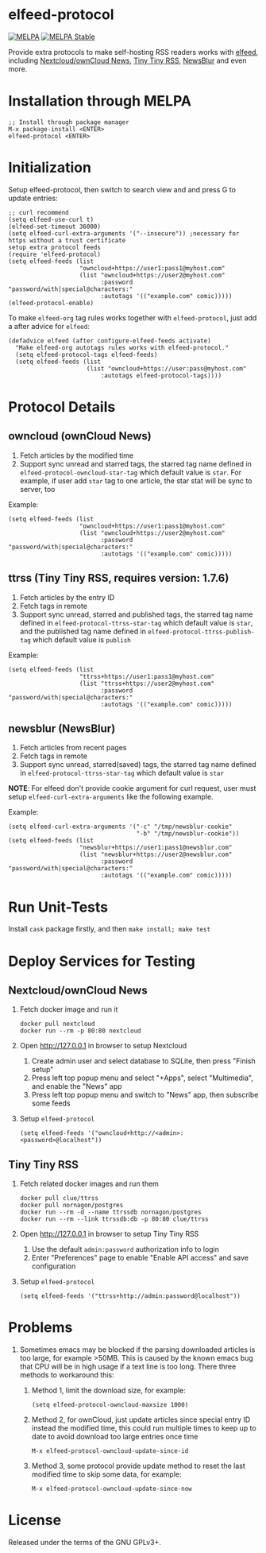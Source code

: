 elfeed-protocol
==============
[![MELPA](http://melpa.org/packages/elfeed-protocol-badge.svg)](http://melpa.org/#/elfeed-protocol) [![MELPA Stable](https://stable.melpa.org/packages/elfeed-protocol-badge.svg)](https://stable.melpa.org/#/elfeed-protocol)

Provide extra protocols to make self-hosting RSS readers works
with [elfeed](https://github.com/skeeto/elfeed),
including
[Nextcloud/ownCloud News](https://nextcloud.com/),
[Tiny Tiny RSS](https://tt-rss.org/fox/tt-rss),
[NewsBlur](https://newsblur.com/) and even more.

# Installation through MELPA

    ;; Install through package manager
    M-x package-install <ENTER>
    elfeed-protocol <ENTER>

# Initialization
Setup elfeed-protocol, then switch to search view and and press G to update entries:

```emacs-lisp
;; curl recommend
(setq elfeed-use-curl t)
(elfeed-set-timeout 36000)
(setq elfeed-curl-extra-arguments '("--insecure")) ;necessary for https without a trust certificate
setup extra protocol feeds
(require 'elfeed-protocol)
(setq elfeed-feeds (list
                    "owncloud+https://user1:pass1@myhost.com"
                    (list "owncloud+https://user2@myhost.com"
                          :password "password/with|special@characters:"
                          :autotags '(("example.com" comic)))))
(elfeed-protocol-enable)
```

To make `elfeed-org` tag rules works together with `elfeed-protocol`, just add a
after advice for `elfeed`:

```emacs-lisp
(defadvice elfeed (after configure-elfeed-feeds activate)
  "Make elfeed-org autotags rules works with elfeed-protocol."
  (setq elfeed-protocol-tags elfeed-feeds)
  (setq elfeed-feeds (list
                      (list "owncloud+https://user:pass@myhost.com"
                          :autotags elfeed-protocol-tags))))
```

# Protocol Details
## owncloud (ownCloud News)
1. Fetch articles by the modified time
1. Support sync unread and starred tags, the starred tag name defined
   in `elfeed-protocol-owncloud-star-tag` which default value is `star`. For
   example, if user add `star` tag to one article, the star stat will
   be sync to server, too

Example:
```emacs-lisp
(setq elfeed-feeds (list
                    "owncloud+https://user1:pass1@myhost.com"
                    (list "owncloud+https://user2@myhost.com"
                          :password "password/with|special@characters:"
                          :autotags '(("example.com" comic)))))
```

## ttrss (Tiny Tiny RSS, requires version: 1.7.6)
1. Fetch articles by the entry ID
1. Fetch tags in remote
1. Support sync unread, starred and published tags, the starred tag
   name defined in `elfeed-protocol-ttrss-star-tag` which default
   value is `star`, and the published tag name defined in
   `elfeed-protocol-ttrss-publish-tag` which default value is
   `publish`

Example:
```emacs-lisp
(setq elfeed-feeds (list
                    "ttrss+https://user1:pass1@myhost.com"
                    (list "ttrss+https://user2@myhost.com"
                          :password "password/with|special@characters:"
                          :autotags '(("example.com" comic)))))
```

## newsblur (NewsBlur)
1. Fetch articles from recent pages
1. Fetch tags in remote
1. Support sync unread, starred(saved) tags, the starred tag name
   defined in `elfeed-protocol-ttrss-star-tag` which default value is
   `star`

**NOTE**: For elfeed don't provide cookie argument for curl request,
user must setup `elfeed-curl-extra-arguments` like the following
example.

Example:
```emacs-lisp
(setq elfeed-curl-extra-arguments '("-c" "/tmp/newsblur-cookie"
                                    "-b" "/tmp/newsblur-cookie"))
(setq elfeed-feeds (list
                    "newsblur+https://user1:pass1@newsblur.com"
                    (list "newsblur+https://user2@newsblur.com"
                          :password "password/with|special@characters:"
                          :autotags '(("example.com" comic)))))
```

# Run Unit-Tests

Install `cask` package firstly, and then `make install; make test`

# Deploy Services for Testing
## Nextcloud/ownCloud News
1.  Fetch docker image and run it

        docker pull nextcloud
        docker run --rm -p 80:80 nextcloud

2.  Open <http://127.0.0.1> in browser to setup Nextcloud
    1.  Create admin user and select database to SQLite, then press "Finish setup"
    2.  Press left top popup menu and select "+Apps", select
        "Multimedia", and enable the "News" app
    3.  Press left top popup menu and switch to "News" app, then
        subscribe some feeds

3.  Setup `elfeed-protocol`

    ```emacs-lisp
    (setq elfeed-feeds '("owncloud+http://<admin>:<password>@localhost"))
    ```

## Tiny Tiny RSS
1.  Fetch related docker images and run them

        docker pull clue/ttrss
        docker pull nornagon/postgres
        docker run --rm -d --name ttrssdb nornagon/postgres
        docker run --rm --link ttrssdb:db -p 80:80 clue/ttrss

2.  Open <http://127.0.0.1> in browser to setup Tiny Tiny RSS
    1. Use the default `admin:password` authorization info to login
    2. Enter "Preferences" page to enable "Enable API access" and save configuration

3.  Setup `elfeed-protocol`

    ```emacs-lisp
    (setq elfeed-feeds '("ttrss+http://admin:password@localhost"))
    ```

# Problems
1. Sometimes emacs may be blocked if the parsing downloaded articles
   is too large, for example >50MB. This is caused by the known emacs
   bug that CPU will be in high usage if a text line is too
   long. There three methods to workaround this:
   1. Method 1, limit the download size, for example:

          (setq elfeed-protocol-owncloud-maxsize 1000)

   1. Method 2, for ownCloud, just update articles since special entry
      ID instead the modified time, this could run multiple times to
      keep up to date to avoid download too large entries once time

          M-x elfeed-protocol-owncloud-update-since-id

   1. Method 3, some protocol provide update method to reset the last
      modified time to skip some data, for example:

          M-x elfeed-protocol-owncloud-update-since-now

# License

Released under the terms of the GNU GPLv3+.
